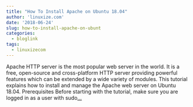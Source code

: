 ```yaml
---
title: "How To Install Apache on Ubuntu 18.04"
author: 'linuxize.com'
date: '2018-06-24'
slug: how-to-install-apache-on-ubunt
categories:
  - bloglink
tags:
  - linuxizecom
---
```


Apache HTTP server is the most popular web server in the world. It is a free, open-source and cross-platform HTTP server providing powerful features which can be extended by a wide variety of modules. This tutorial explains how to install and manage the Apache web server on Ubuntu 18.04. Prerequisites Before starting with the tutorial, make sure you are logged in as a user with sudo[... <i class="fas fa-external-link-alt"></i>](https://linuxize.com/post/how-to-install-apache-on-ubuntu-18-04/)

